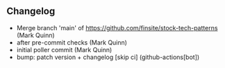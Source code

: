 ## Changelog

- Merge branch 'main' of https://github.com/finsite/stock-tech-patterns (Mark Quinn)
- after pre-commit checks (Mark Quinn)
- initial poller commit (Mark Quinn)
- bump: patch version + changelog [skip ci] (github-actions[bot])